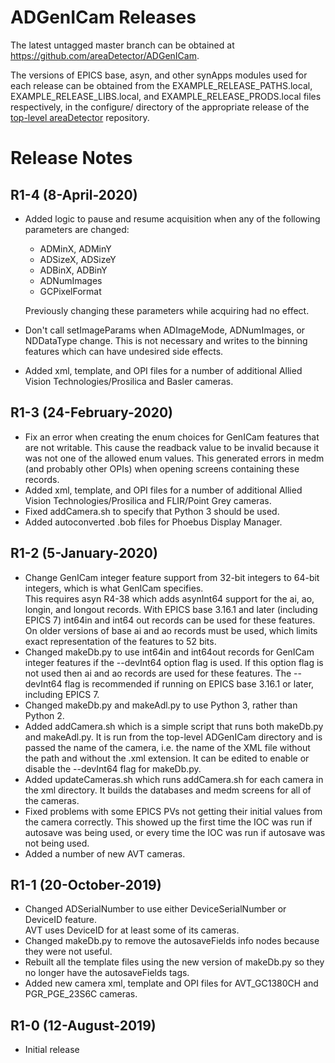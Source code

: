 ADGenICam Releases
==================

The latest untagged master branch can be obtained at
https://github.com/areaDetector/ADGenICam.

The versions of EPICS base, asyn, and other synApps modules used for each release can be obtained from 
the EXAMPLE_RELEASE_PATHS.local, EXAMPLE_RELEASE_LIBS.local, and EXAMPLE_RELEASE_PRODS.local
files respectively, in the configure/ directory of the appropriate release of the 
[top-level areaDetector](https://github.com/areaDetector/areaDetector) repository.


Release Notes
=============
R1-4 (8-April-2020)
-------------------
* Added logic to pause and resume acquisition when any of the following parameters are changed:
  - ADMinX, ADMinY 
  - ADSizeX, ADSizeY
  - ADBinX, ADBinY
  - ADNumImages
  - GCPixelFormat

  Previously changing these parameters while acquiring had no effect.
* Don't call setImageParams when ADImageMode, ADNumImages, or NDDataType change.
  This is not necessary and writes to the binning features which can have undesired side effects.
* Added xml, template, and OPI files for a number of additional Allied Vision Technologies/Prosilica 
  and Basler cameras.

R1-3 (24-February-2020)
------------------------
* Fix an error when creating the enum choices for GenICam features that are not writable.
  This cause the readback value to be invalid because it was not one of the allowed enum values.
  This generated errors in medm (and probably other OPIs) when opening screens containing these records.
* Added xml, template, and OPI files for a number of additional Allied Vision Technologies/Prosilica 
  and FLIR/Point Grey cameras.
* Fixed addCamera.sh to specify that Python 3 should be used.
* Added autoconverted .bob files for Phoebus Display Manager.

R1-2 (5-January-2020)
------------------------
* Change GenICam integer feature support from 32-bit integers to 64-bit integers, which is what GenICam specifies.  
  This requires asyn R4-38 which adds asynInt64 support for the ai, ao, longin, and longout records.
  With EPICS base 3.16.1 and later (including EPICS 7) int64in and int64 out records can be used for these features.  
  On older versions of base ai and ao records must be used, which limits exact representation of the features to 52 bits.
* Changed makeDb.py to use int64in and int64out records for GenICam integer features if the --devInt64 option flag is used.
  If this option flag is not used then ai and ao records are used for these features.
  The --devInt64 flag is recommended if running on EPICS base 3.16.1 or later, including EPICS 7.
* Changed makeDb.py and makeAdl.py to use Python 3, rather than Python 2.
* Added addCamera.sh which is a simple script that runs both makeDb.py and makeAdl.py.
  It is run from the top-level ADGenICam directory and is passed the name of the camera,
  i.e. the name of the XML file without the path and without the .xml extension.
  It can be edited to enable or disable the --devInt64 flag for makeDb.py.
* Added updateCameras.sh which runs addCamera.sh for each camera in the xml directory. 
  It builds the databases and medm screens for all of the cameras.
* Fixed problems with some EPICS PVs not getting their initial values from the camera correctly.
  This showed up the first time the IOC was run if autosave was being used, or every time the
  IOC was run if autosave was not being used.
* Added a number of new AVT cameras.

R1-1 (20-October-2019)
----------------------
* Changed ADSerialNumber to use either DeviceSerialNumber or DeviceID feature.  
  AVT uses DeviceID for at least some of its cameras.
* Changed makeDb.py to remove the autosaveFields info nodes because they were not useful.
* Rebuilt all the template files using the new version of makeDb.py so they no longer have the autosaveFields tags.
* Added new camera xml, template and OPI files for AVT_GC1380CH and PGR_PGE_23S6C cameras.

R1-0 (12-August-2019)
----
* Initial release

